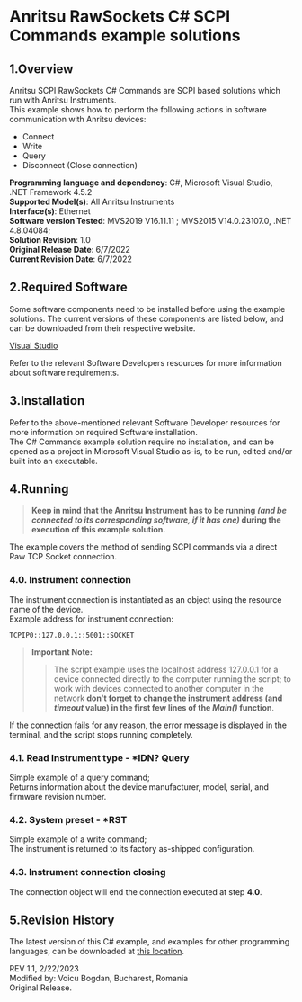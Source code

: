 # Anritsu RawSockets C# SCPI Commands example solutions

## 1.Overview
Anritsu SCPI RawSockets C# Commands are SCPI based solutions which run with Anritsu Instruments.  
This example shows how to perform the following actions in software communication with Anritsu devices:
* Connect
* Write
* Query
* Disconnect (Close connection)

**Programming language and dependency**: C#, Microsoft Visual Studio, .NET Framework 4.5.2  
**Supported Model(s)**: All Anritsu Instruments  
**Interface(s)**: Ethernet  
**Software version Tested**: MVS2019 V16.11.11 ; MVS2015 V14.0.23107.0, .NET 4.8.04084;  
**Solution Revision**: 1.0  
**Original Release Date**: 6/7/2022  
**Current Revision Date**: 6/7/2022


## 2.Required Software
Some software components need to be installed before using the example solutions. The current versions of these components are listed below, and can be downloaded from their respective website.

[Visual Studio](https://visualstudio.microsoft.com/downloads/)

Refer to the relevant Software Developers resources for more information about software requirements.

## 3.Installation
Refer to the above-mentioned relevant Software Developer resources for more information on required Software installation.  
The C# Commands example solution require no installation, and can be opened as a project in Microsoft Visual Studio as-is, to be run, edited and/or built into an executable.

## 4.Running

>  **Keep in mind that the Anritsu Instrument has to be running *(and be connected to its corresponding software, if it has one)* during the execution of this example solution.**

The example covers the method of sending SCPI commands via a direct Raw TCP Socket connection.

### 4.0. Instrument connection

The instrument connection is instantiated as an object using the resource name of the device.  
Example address for instrument connection:

    TCPIP0::127.0.0.1::5001::SOCKET

> **Important Note:**
>> The script example uses the localhost address 127.0.0.1 for a device connected directly to the computer running the script; to work with devices connected to another computer in the network **don't forget to change the instrument address (and *timeout* value) in the first few lines of the *Main()* function**.

If the connection fails for any reason, the error message is displayed in the terminal, and the script stops running completely.

### 4.1. Read Instrument type - *IDN? Query
Simple example of a query command;  
Returns information about the device manufacturer, model, serial, and firmware revision number.

### 4.2. System preset - *RST
Simple example of a write command;  
The instrument is returned to its factory as-shipped configuration.

### 4.3. Instrument connection closing
The connection object will end the connection executed at step **4.0**.

## 5.Revision History
The latest version of this C# example, and examples for other programming languages, can be downloaded at [this location](https://github.com/Anritsu/Examples).  

REV 1.1, 2/22/2023    
Modified by: Voicu Bogdan, Bucharest, Romania  
Original Release.